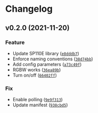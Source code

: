 # Changelog

<!--next-version-placeholder-->

## v0.2.0 (2021-11-20)
### Feature
* Update SP110E library ([`e8dddb7`](https://github.com/roslovets/SP110E-HASS/commit/e8dddb76c2ece70f4b7c6223a29412fa44a857fc))
* Enforce naming conventions ([`38d74bb`](https://github.com/roslovets/SP110E-HASS/commit/38d74bbcd2d395a9150839809d6706477c20a5ba))
* Add config parameters ([`a73c49f`](https://github.com/roslovets/SP110E-HASS/commit/a73c49f64989cad80bc833351715e76120d69714))
* RGBW works ([`36ea89b`](https://github.com/roslovets/SP110E-HASS/commit/36ea89bce0222149dead7195e49fe8c67b71b14b))
* Turn on/off ([`66402ff`](https://github.com/roslovets/SP110E-HASS/commit/66402ff5747670aefb390fda160fbb24377b0946))

### Fix
* Enable polling ([`9e9f313`](https://github.com/roslovets/SP110E-HASS/commit/9e9f3131c32a017cb05c1813f4a0667711e976d6))
* Update manifest ([`938cbd5`](https://github.com/roslovets/SP110E-HASS/commit/938cbd503d88733ca0d42a62794851ccd0edcf5b))

